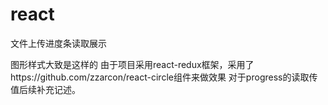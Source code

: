 # react
文件上传进度条读取展示


图形样式大致是这样的
由于项目采用react-redux框架，采用了https://github.com/zzarcon/react-circle组件来做效果
对于progress的读取传值后续补充记述。
